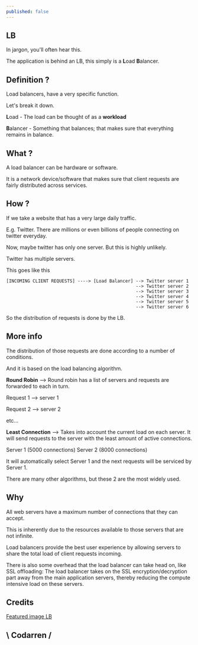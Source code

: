 ```yaml
---
published: false
---
```

## LB

In jargon, you'll often hear this.

The application is behind an LB, this simply is a **L**oad **B**alancer.

## Definition ?
Load balancers, have a very specific function.

Let's break it down.

**L**oad - The load can be thought of as a **workload**

**B**alancer - Something that balances; that makes sure that everything remains in balance.

## What ?
A load balancer can be hardware or software.

It is a network device/software that makes sure that client requests are fairly distributed across services.

## How ?
If we take a website that has a very large daily traffic.

E.g. Twitter. There are millions or even billions of people connecting on twitter everyday.

Now, maybe twitter has only one server. But this is highly unlikely.

Twitter has multiple servers.

This goes like this

```
[INCOMING CLIENT REQUESTS] ----> [Load Balancer] --> Twitter server 1
												 --> Twitter server 2
                                                 --> Twitter server 3
                                                 --> Twitter server 4
                                                 --> Twitter server 5
                                                 --> Twitter server 6

```
So the distribution of requests is done by the LB.

## More info

The distribution of those requests are done according to a number of conditions.

And it is based on the load balancing algorithm.

**Round Robin** --> Round robin has a list of servers and requests are forwarded to each in turn.

Request 1 --> server 1

Request 2 --> server 2

etc...

**Least Connection** --> Takes into account the current load on each server. It will send requests to the server with the least amount of active connections.

Server 1 (5000 connections)
Server 2 (8000 connections)

It will automatically select Server 1 and the next requests will be serviced by Server 1.

There are many other algorithms, but these 2 are the most widely used.

## Why
All web servers have a maximum number of connections that they can accept.

This is inherently due to the resources available to those servers that are not infinite.

Load balancers provide the best user experience by allowing servers to share the total load of client requests incoming.

There is also some overhead that the load balancer can take head on, like SSL offloading: The load balancer takes on the SSL encryption/decryption part away from the main application servers, thereby reducing the compute intensive load on these servers.

## Credits
[Featured image LB](https://avinetworks.com/wp-content/uploads/2018/03/Load-Balancer-Icon.png)

## \ Codarren /
